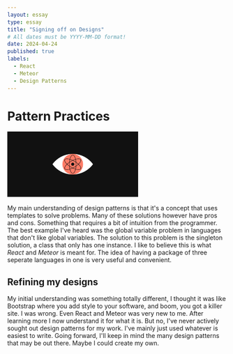 ```yaml
---
layout: essay
type: essay
title: "Signing off on Designs"
# All dates must be YYYY-MM-DD format!
date: 2024-04-24
published: true
labels:
  - React
  - Meteor
  - Design Patterns
---
```



<h1>Pattern Practices</h1> 
<img width ="300px" class="rounded float-start pe-4" src="../img/design-patterns.png">
  <p>My main understanding of design patterns is that it's a concept that uses templates to solve problems. Many of these solutions however have pros and cons. Something that requires a bit of intuition from the programmer. The best example I've heard was the global variable problem in languages that don't like global variables. The solution to this problem is the singleton solution, a class that only has one instance. I like to believe this is what <i>React</i> and <i>Meteor</i> is meant for. The idea of having a package of three seperate languages in one is very useful and convenient.</p>

  <h2>Refining my designs</h2>
  <p>My initial understanding was something totally different, I thought it was like Bootstrap where you add style to your software, and boom, you got a killer site. I was wrong. Even React and Meteor was very new to me. After learning more I now understand it for what it is. But no, I've never actively sought out design patterns for my work. I've mainly just used whatever is easiest to write. Going forward, I'll keep in mind the many design patterns that may be out there. Maybe I could create my own.</p>
  

